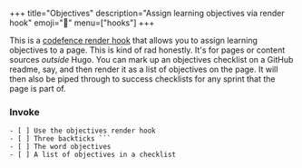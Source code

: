 +++
title="Objectives"
description="Assign learning objectives via render hook"
emoji="🎯"
menu=["hooks"]
+++

This is a [codefence render hook](https://gohugo.io/render-hooks/code-blocks/) that allows you to assign learning objectives to a page. This is kind of rad honestly. It's for pages or content sources _outside_ Hugo. You can mark up an objectives checklist on a GitHub readme, say, and then render it as a list of objectives on the page. It will then also be piped through to success checklists for any sprint that the page is part of.

### Invoke

````objectives
- [ ] Use the objectives render hook
- [ ] Three backticks ```
- [ ] The word objectives
- [ ] A list of objectives in a checklist
````
